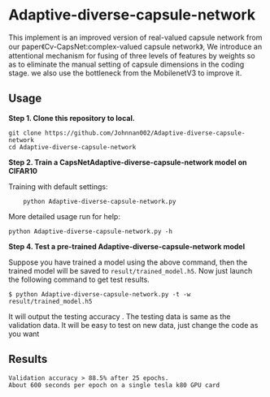 # Adaptive-diverse-capsule-network

This implement is an improved version of real-valued capsule network from our paper《Cv-CapsNet:complex-valued capsule network》, We introduce an attentional mechanism for fusing of three levels of features by weights so as to eliminate the manual setting of capsule dimensions in the coding stage. we also use the bottleneck from the MobilenetV3 to improve it.

## Usage

**Step 1. Clone this repository to local.**
```
git clone https://github.com/Johnnan002/Adaptive-diverse-capsule-network
cd Adaptive-diverse-capsule-network

```
**Step 2. Train a CapsNetAdaptive-diverse-capsule-network model on CIFAR10**  

Training with default settings:
```
    python Adaptive-diverse-capsule-network.py

```
More detailed usage run for help:
```
python Adaptive-diverse-capsule-network.py -h
```

**Step 4. Test a pre-trained Adaptive-diverse-capsule-network model**

Suppose you have trained a model using the above command, then the trained model will be
saved to `result/trained_model.h5`. Now just launch the following command to get test results.
```
$ python Adaptive-diverse-capsule-network.py -t -w result/trained_model.h5
```
It will output the testing accuracy .
The testing data is same as the validation data. It will be easy to test on new data, 
just change the code as you want 

## Results

    Validation accuracy > 88.5% after 25 epochs.
    About 600 seconds per epoch on a single tesla k80 GPU card
    
    
    
    
    
